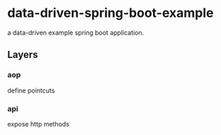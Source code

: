 # data-driven-spring-boot-example

a data-driven example spring boot application.

## Layers

### aop

define pointcuts

### api

expose http methods